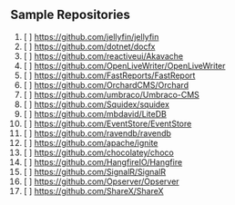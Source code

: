 
## Sample Repositories

1. [ ] https://github.com/jellyfin/jellyfin
2. [ ] https://github.com/dotnet/docfx
3. [ ] https://github.com/reactiveui/Akavache
4. [ ] https://github.com/OpenLiveWriter/OpenLiveWriter
5. [ ] https://github.com/FastReports/FastReport
6. [ ] https://github.com/OrchardCMS/Orchard
7. [ ] https://github.com/umbraco/Umbraco-CMS
8. [ ] https://github.com/Squidex/squidex
9. [ ] https://github.com/mbdavid/LiteDB
10. [ ] https://github.com/EventStore/EventStore
11. [ ] https://github.com/ravendb/ravendb
12. [ ] https://github.com/apache/ignite
13. [ ] https://github.com/chocolatey/choco
14. [ ] https://github.com/HangfireIO/Hangfire
15. [ ] https://github.com/SignalR/SignalR
16. [ ] https://github.com/Opserver/Opserver
17. [ ] https://github.com/ShareX/ShareX
